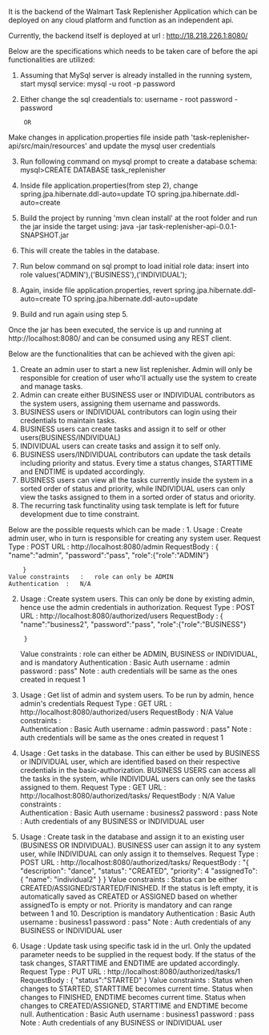 It is the backend of the Walmart Task Replenisher Application which can be deployed on any cloud platform and function as an independent api.

Currently, the backend itself is deployed at url : http://18.218.226.1:8080/

Below are the specifications which needs to be taken care of before the api functionalities are utilized:

1. Assuming that MySql server is already installed in the running system, start mysql service:
	mysql -u root -p password

2. Either change the sql creadentials to:
	username - root
	password - password
		
		OR

  Make changes in application.properties file inside path 'task-replenisher-api/src/main/resources' and update the mysql user credentials

3. Run following command on mysql prompt to create a database schema:
	mysql>CREATE DATABASE task_replenisher

4. Inside file application.properties(from step 2), change
	spring.jpa.hibernate.ddl-auto=update
		TO
	spring.jpa.hibernate.ddl-auto=create

5. Build the project by running 'mvn clean install' at the root folder and run the jar inside the target using:
	java -jar task-replenisher-api-0.0.1-SNAPSHOT.jar

6. This will create the tables in the database.

7. Run below command on sql prompt to load initial role data:
	insert into role values('ADMIN'),('BUSINESS'),('INDIVIDUAL');

8. Again, inside file application.properties, revert
	spring.jpa.hibernate.ddl-auto=create
		TO
	spring.jpa.hibernate.ddl-auto=update

9. Build and run again using step 5.

Once the jar has been executed, the service is up and running at http://localhost:8080/ and can be consumed using any REST client.


Below are the functionalities that can be achieved with the given api:
1. Create an admin user to start a new list replenisher. Admin will only be responsible for creation of user who'll actually use the system to create and manage tasks.
2. Admin can create either BUSINESS user or INDIVIDUAL contributors as the system users, assigning them username and passwords.
3. BUSINESS users or INDIVIDUAL contributors can login using their credentials to maintain tasks.
4. BUSINESS users can create tasks and assign it to self or other users(BUSINESS/INDIVIDUAL)
5. INDIVIDUAL users can create tasks and assign it to self only.
6. BUSINESS users/INDIVIDUAL contributors can update the task details including priority and status. Every time a status changes, STARTTIME and ENDTIME is updated accordingly.
7. BUSINESS users can view all the tasks currently inside the system in a sorted order of status and priority, while INDIVIDUAL users can only view the tasks assigned to them in a sorted order of status and oriority.
8. The recurring task functinality using task template is left for future development due to time constraint.

Below are the possible requests which can be made :
1. 
	Usage	:	Create admin user, who in turn is responsible for creating any system user.
	Request Type	:	POST
	URL	:	http://localhost:8080/admin
	RequestBody	:	{        
		"name":"admin",
		"password":"pass",
		"role":{"role":"ADMIN"}
		
		}
	Value constraints	:	role can only be ADMIN
	Authentication	:	N/A

2. 
	Usage	:	Create system users. This can only be done by existing admin, hence use the admin credentials in authorization.
	Request Type	:	POST
	URL	:	http://localhost:8080/authorized/users
	RequestBody	:	{
		"name":"business2",
		"password":"pass",
		"role":{"role":"BUSINESS"}
		
		}	
	Value constraints	:	role can either be ADMIN, BUSINESS or INDIVIDUAL, and is mandatory
	Authentication	:	Basic Auth
				username : admin
				password : pass"
	Note	:	auth credentials will be same as the ones created in request 1

3. 
	Usage	:	Get list of admin and system users. To be run by admin, hence admin's credentials
	Request Type	:	GET
	URL	:	http://localhost:8080/authorized/users
	RequestBody	:	N/A
	Value constraints	:	
	Authentication	:	Basic Auth
				username : admin
				password : pass"
	Note	:	auth credentials will be same as the ones created in request 1

4. 
	Usage	:	Get tasks in the database. This can either be used by BUSINESS or INDIVIDUAL user, which are identified based on their respective credentials in the basic-authorization.
			BUSINESS USERS can access all the tasks in the system, while INDIVIDUAL users can only see the tasks assigned to them.
	Request Type	:	GET
	URL	:	http://localhost:8080/authorized/tasks/
	RequestBody	:	N/A
	Value constraints	:	
	Authentication	:	Basic Auth
				username : business2
				password : pass
	Note	:	Auth credentials of any BUSINESS or INDIVIDUAL user

5. 
	Usage	:	Create task in the database and assign it to an existing user (BUSINESS OR INDIVIDUAL).
			BUSINESS user can assign it to any system user, while INDIVIDUAL can only assign it to themselves.
	Request Type	:	POST
	URL	:	http://localhost:8080/authorized/tasks/
	RequestBody	:	"{
		"description": "dance",
		"status": "CREATED",
		"priority": 4
		"assignedTo": {
		            "name": "individual2"
		        }
		}
	Value constraints	:	Status can be either CREATED/ASSIGNED/STARTED/FINISHED.
					If the status is left empty, it is automatically saved as CREATED or ASSIGNED based on whether assignedTo is empty or not.
					Priority is mandatory and can range between 1 and 10.
					Description is mandatory
	Authentication	:	Basic Auth
				username : business1
				password : pass"
	Note	:	Auth credentials of any BUSINESS or INDIVIDUAL user

6. 
	Usage	:	Update task using specific task id in the url.
			Only the updated parameter needs to be supplied in the request body.
			If the status of the task changes, STARTTIME and ENDTIME are updated accordingly.
	Request Type	:	PUT
	URL	:	http://localhost:8080/authorized/tasks/1
	RequestBody	:	{        "status":"STARTED"
			}
	Value constraints	:	Status when changes to STARTED, STARTTIME becomes current time.
					Status when changes to FINISHED, ENDTIME becomes current time.
					Status when changes to CREATED/ASSIGNED, STARTTIME and ENDTIME become null.
	Authentication	:	Basic Auth
				username : business1
				password : pass
	Note	:	Auth credentials of any BUSINESS or INDIVIDUAL user



